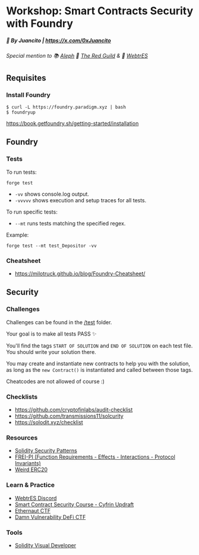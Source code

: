 # Workshop: Smart Contracts Security with Foundry

##### 🎹 By Juancito | https://x.com/0xJuancito

###### Special mention to 📚 [Aleph](https://www.aleph.crecimiento.build/) 🪷 [The Red Guild](https://discord.com/invite/eegRCDmwbM) & 🤖 [WebtrES](https://discord.com/invite/eegRCDmwbM)

## Requisites

### Install Foundry

```
$ curl -L https://foundry.paradigm.xyz | bash
$ foundryup
```

https://book.getfoundry.sh/getting-started/installation

## Foundry

### Tests

To run tests:

```
forge test
```

- `-vv` shows console.log output.
- `-vvvvv` shows execution and setup traces for all tests.

To run specific tests:

- `--mt` runs tests matching the specified regex.

Example:

```
forge test --mt test_Depositor -vv
```

### Cheatsheet

- https://milotruck.github.io/blog/Foundry-Cheatsheet/

## Security

### Challenges

Challenges can be found in the [/test](./test) folder.

Your goal is to make all tests PASS ✨

You'll find the tags `START OF SOLUTION` and `END OF SOLUTION` on each test file. You should write your solution there.

You may create and instantiate new contracts to help you with the solution, as long as the `new Contract()` is instantiated and called between those tags.

Cheatcodes are not allowed of course :)

### Checklists

- https://github.com/cryptofinlabs/audit-checklist
- https://github.com/transmissions11/solcurity
- https://solodit.xyz/checklist

### Resources

- [Solidity Security Patterns](https://medium.com/coinmonks/security-patterns-208394299142)
- [FREI-PI (Function Requirements - Effects - Interactions - Protocol Invariants)](https://www.nascent.xyz/idea/youre-writing-require-statements-wrong)
- [Weird ERC20](https://github.com/d-xo/weird-erc20)

### Learn & Practice

- [WebtrES Discord](https://discord.com/invite/eegRCDmwbM)
- [Smart Contract Security Course - Cyfrin Updraft](https://updraft.cyfrin.io/courses/security)
- [Ethernaut CTF](https://ctf.openzeppelin.com/)
- [Damn Vulnerability DeFi CTF](https://www.damnvulnerabledefi.xyz/)

### Tools

- [Solidity Visual Developer](https://marketplace.visualstudio.com/items?itemName=tintinweb.solidity-visual-auditor)
